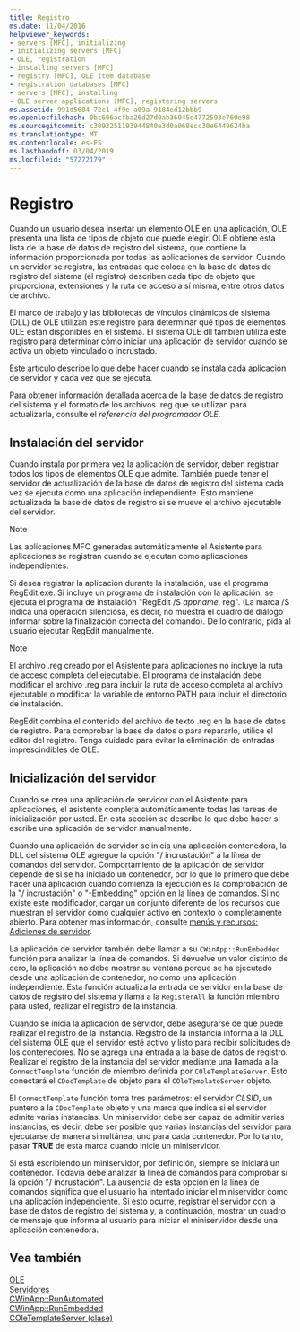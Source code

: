 ```yaml
---
title: Registro
ms.date: 11/04/2016
helpviewer_keywords:
- servers [MFC], initializing
- initializing servers [MFC]
- OLE, registration
- installing servers [MFC]
- registry [MFC], OLE item database
- registration databases [MFC]
- servers [MFC], installing
- OLE server applications [MFC], registering servers
ms.assetid: 991d5684-72c1-4f9e-a09a-9184ed12bbb9
ms.openlocfilehash: 0bc606acfba26d27d0ab36045e4772593e760e98
ms.sourcegitcommit: c3093251193944840e3d0a068ecc30e6449624ba
ms.translationtype: MT
ms.contentlocale: es-ES
ms.lasthandoff: 03/04/2019
ms.locfileid: "57272179"
---
```

# <a name="registration"></a>Registro

Cuando un usuario desea insertar un elemento OLE en una aplicación, OLE presenta una lista de tipos de objeto que puede elegir. OLE obtiene esta lista de la base de datos de registro del sistema, que contiene la información proporcionada por todas las aplicaciones de servidor. Cuando un servidor se registra, las entradas que coloca en la base de datos de registro del sistema (el registro) describen cada tipo de objeto que proporciona, extensiones y la ruta de acceso a sí misma, entre otros datos de archivo.

El marco de trabajo y las bibliotecas de vínculos dinámicos de sistema (DLL) de OLE utilizan este registro para determinar qué tipos de elementos OLE están disponibles en el sistema. El sistema OLE dll también utiliza este registro para determinar cómo iniciar una aplicación de servidor cuando se activa un objeto vinculado o incrustado.

Este artículo describe lo que debe hacer cuando se instala cada aplicación de servidor y cada vez que se ejecuta.

Para obtener información detallada acerca de la base de datos de registro del sistema y el formato de los archivos .reg que se utilizan para actualizarla, consulte el *referencia del programador OLE*.

##  <a name="_core_server_installation"></a> Instalación del servidor

Cuando instala por primera vez la aplicación de servidor, deben registrar todos los tipos de elementos OLE que admite. También puede tener el servidor de actualización de la base de datos de registro del sistema cada vez se ejecuta como una aplicación independiente. Esto mantiene actualizada la base de datos de registro si se mueve el archivo ejecutable del servidor.

> [!NOTE]
>  Las aplicaciones MFC generadas automáticamente el Asistente para aplicaciones se registran cuando se ejecutan como aplicaciones independientes.

Si desea registrar la aplicación durante la instalación, use el programa RegEdit.exe. Si incluye un programa de instalación con la aplicación, se ejecuta el programa de instalación "RegEdit /S *appname*. reg". (La marca /S indica una operación silenciosa, es decir, no muestra el cuadro de diálogo informar sobre la finalización correcta del comando). De lo contrario, pida al usuario ejecutar RegEdit manualmente.

> [!NOTE]
>  El archivo .reg creado por el Asistente para aplicaciones no incluye la ruta de acceso completa del ejecutable. El programa de instalación debe modificar el archivo .reg para incluir la ruta de acceso completa al archivo ejecutable o modificar la variable de entorno PATH para incluir el directorio de instalación.

RegEdit combina el contenido del archivo de texto .reg en la base de datos de registro. Para comprobar la base de datos o para repararlo, utilice el editor del registro. Tenga cuidado para evitar la eliminación de entradas imprescindibles de OLE.

##  <a name="_core_server_initialization"></a> Inicialización del servidor

Cuando se crea una aplicación de servidor con el Asistente para aplicaciones, el asistente completa automáticamente todas las tareas de inicialización por usted. En esta sección se describe lo que debe hacer si escribe una aplicación de servidor manualmente.

Cuando una aplicación de servidor se inicia una aplicación contenedora, la DLL del sistema OLE agregue la opción "/ incrustación" a la línea de comandos del servidor. Comportamiento de la aplicación de servidor depende de si se ha iniciado un contenedor, por lo que lo primero que debe hacer una aplicación cuando comienza la ejecución es la comprobación de la "/ incrustación" o "-Embedding" opción en la línea de comandos. Si no existe este modificador, cargar un conjunto diferente de los recursos que muestran el servidor como cualquier activo en contexto o completamente abierto. Para obtener más información, consulte [menús y recursos: Adiciones de servidor](../mfc/menus-and-resources-server-additions.md).

La aplicación de servidor también debe llamar a su `CWinApp::RunEmbedded` función para analizar la línea de comandos. Si devuelve un valor distinto de cero, la aplicación no debe mostrar su ventana porque se ha ejecutado desde una aplicación de contenedor, no como una aplicación independiente. Esta función actualiza la entrada de servidor en la base de datos de registro del sistema y llama a la `RegisterAll` la función miembro para usted, realizar el registro de la instancia.

Cuando se inicia la aplicación de servidor, debe asegurarse de que puede realizar el registro de la instancia. Registro de la instancia informa a la DLL del sistema OLE que el servidor esté activo y listo para recibir solicitudes de los contenedores. No se agrega una entrada a la base de datos de registro. Realizar el registro de la instancia del servidor mediante una llamada a la `ConnectTemplate` función de miembro definida por `COleTemplateServer`. Esto conectará el `CDocTemplate` de objeto para el `COleTemplateServer` objeto.

El `ConnectTemplate` función toma tres parámetros: el servidor *CLSID*, un puntero a la `CDocTemplate` objeto y una marca que indica si el servidor admite varias instancias. Un miniservidor debe ser capaz de admitir varias instancias, es decir, debe ser posible que varias instancias del servidor para ejecutarse de manera simultánea, uno para cada contenedor. Por lo tanto, pasar **TRUE** de esta marca cuando inicie un miniservidor.

Si está escribiendo un miniservidor, por definición, siempre se iniciará un contenedor. Todavía debe analizar la línea de comandos para comprobar si la opción "/ incrustación". La ausencia de esta opción en la línea de comandos significa que el usuario ha intentado iniciar el miniservidor como una aplicación independiente. Si esto ocurre, registrar el servidor con la base de datos de registro del sistema y, a continuación, mostrar un cuadro de mensaje que informa al usuario para iniciar el miniservidor desde una aplicación contenedora.

## <a name="see-also"></a>Vea también

[OLE](../mfc/ole-in-mfc.md)<br/>
[Servidores](../mfc/servers.md)<br/>
[CWinApp::RunAutomated](../mfc/reference/cwinapp-class.md#runautomated)<br/>
[CWinApp::RunEmbedded](../mfc/reference/cwinapp-class.md#runembedded)<br/>
[COleTemplateServer (clase)](../mfc/reference/coletemplateserver-class.md)
